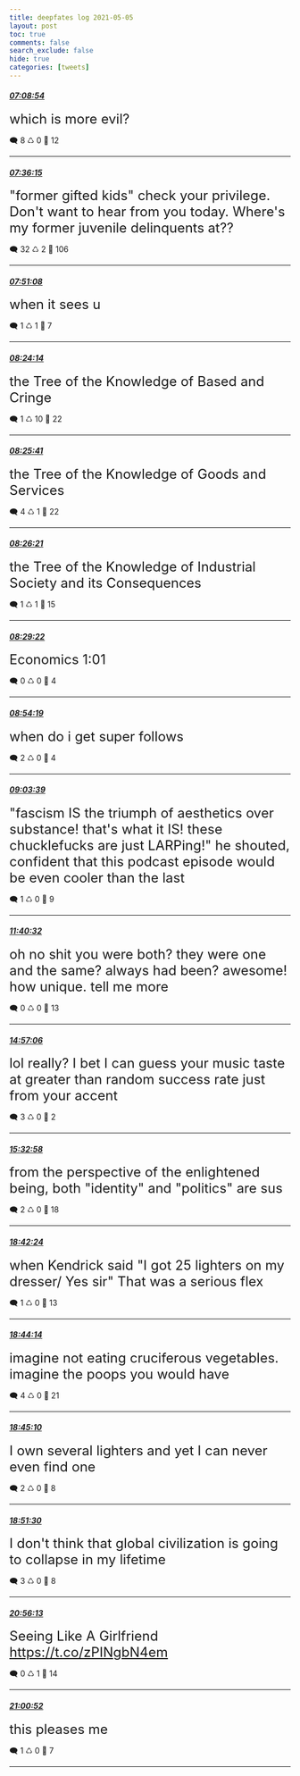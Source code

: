 ```yaml
---
title: deepfates log 2021-05-05
layout: post
toc: true
comments: false
search_exclude: false
hide: true
categories: [tweets]
---
```



#### <a href = "https://twitter.com/deepfates/status/1389930102855593998">*07:08:54*</a>

<font size="5">which is more evil?</font>



🗨️ 8 ♺ 0 🤍  12   

---
    
#### <a href = "https://twitter.com/deepfates/status/1389936983900758019">*07:36:15*</a>

<font size="5">"former gifted kids" check your privilege. Don't want to hear from you today.  Where's my former juvenile delinquents at??</font>



🗨️ 32 ♺ 2 🤍  106   

---
    
#### <a href = "https://twitter.com/deepfates/status/1389940729972084741">*07:51:08*</a>

<font size="5">when it sees u</font>



🗨️ 1 ♺ 1 🤍  7   

---
    
#### <a href = "https://twitter.com/deepfates/status/1389949061202014212">*08:24:14*</a>

<font size="5">the Tree of the Knowledge of Based and Cringe</font>



🗨️ 1 ♺ 10 🤍  22   

---
    
#### <a href = "https://twitter.com/deepfates/status/1389949423082360839">*08:25:41*</a>

<font size="5">the Tree of the Knowledge of Goods and Services</font>



🗨️ 4 ♺ 1 🤍  22   

---
    
#### <a href = "https://twitter.com/deepfates/status/1389949591533998083">*08:26:21*</a>

<font size="5">the Tree of the Knowledge of Industrial Society and its Consequences</font>



🗨️ 1 ♺ 1 🤍  15   

---
    
#### <a href = "https://twitter.com/deepfates/status/1389950349574696967">*08:29:22*</a>

<font size="5">Economics 1:01</font>



🗨️ 0 ♺ 0 🤍  4   

---
    
#### <a href = "https://twitter.com/deepfates/status/1389956628863094786">*08:54:19*</a>

<font size="5">when do i get super follows</font>



🗨️ 2 ♺ 0 🤍  4   

---
    
#### <a href = "https://twitter.com/deepfates/status/1389958979900432389">*09:03:39*</a>

<font size="5">"fascism IS the triumph of aesthetics over substance! that's what it IS! these chucklefucks are just LARPing!" he shouted, confident that this podcast episode would be even cooler than the last</font>



🗨️ 1 ♺ 0 🤍  9   

---
    
#### <a href = "https://twitter.com/deepfates/status/1389998458535247874">*11:40:32*</a>

<font size="5">oh no shit you were both? they were one and the same? always had been? awesome! how unique. tell me more</font>



🗨️ 0 ♺ 0 🤍  13   

---
    
#### <a href = "https://twitter.com/deepfates/status/1390047928903864321">*14:57:06*</a>

<font size="5">lol really? I bet I can guess your music taste at greater than random success rate just from your accent</font>



🗨️ 3 ♺ 0 🤍  2   

---
    
#### <a href = "https://twitter.com/deepfates/status/1390056955067043841">*15:32:58*</a>

<font size="5">from the perspective of the enlightened being, both "identity" and "politics" are sus</font>



🗨️ 2 ♺ 0 🤍  18   

---
    
#### <a href = "https://twitter.com/deepfates/status/1390104625626292227">*18:42:24*</a>

<font size="5">when Kendrick said "I got 25 lighters on my dresser/ Yes sir" That was a serious flex</font>



🗨️ 1 ♺ 0 🤍  13   

---
    
#### <a href = "https://twitter.com/deepfates/status/1390105088467763201">*18:44:14*</a>

<font size="5">imagine not eating cruciferous vegetables. imagine the poops you would have</font>



🗨️ 4 ♺ 0 🤍  21   

---
    
#### <a href = "https://twitter.com/deepfates/status/1390105324409933825">*18:45:10*</a>

<font size="5">I own several lighters and yet I can never even find one</font>



🗨️ 2 ♺ 0 🤍  8   

---
    
#### <a href = "https://twitter.com/deepfates/status/1390106915552653313">*18:51:30*</a>

<font size="5">I don't think that global civilization is going to collapse in my lifetime</font>



🗨️ 3 ♺ 0 🤍  8   

---
    
#### <a href = "https://twitter.com/deepfates/status/1390138304603983872">*20:56:13*</a>

<font size="5">Seeing Like A Girlfriend   https://t.co/zPINgbN4em</font>



🗨️ 0 ♺ 1 🤍  14   

---
    
#### <a href = "https://twitter.com/deepfates/status/1390139472310722562">*21:00:52*</a>

<font size="5">this pleases me</font>



🗨️ 1 ♺ 0 🤍  7   

---
    
            

